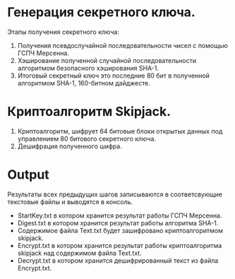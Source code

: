 # Генерация секретного ключа.
Этапы получения секретного ключа:
1.	Получения псевдослучайной последовательности чисел с помощью ГСПЧ Мерсенна.
2.	Хэширование полученной случайной последовательности алгоритмом безопасного хэширования SHA-1.
3.	Итоговый секретный ключ это последние 80 бит в полученной алгоритмом SHA-1, 160-битном дайджесте.
# Криптоалгоритм Skipjack.
1.  Криптоалгоритм, шифрует 64 битовые блоки открытых данных под управлением 80 битового секретного ключа.
2.  Дешифрация полученного шифра.
# Output
Результаты всех предыдущих шагов записываются в соответсвующие текстовые файлы и выводятся в консоль.
- StartKey.txt в котором хранится результат работы ГСПЧ Мерсенна.
- Digest.txt в котором хранится результат работы алгоритма SHA-1.
- Содержимое файла Text.txt будет зашифровано криптоалгоритмом skipjack.
- Encrypt.txt в котором хранится результат работы криптоалгоритма skipjack над содержимом файла Text.txt.
- Decrypt.txt в котором хранится дешифрированный текст из файла Encrypt.txt.
